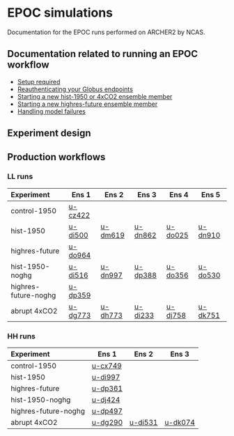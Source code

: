 # EPOC simulations

Documentation for the EPOC runs performed on ARCHER2 by NCAS. 

## Documentation related to running an EPOC workflow 

* [Setup required](setup)
* [Reauthenticating your Globus endpoints](reauthenticating_globus)
* [Starting a new hist-1950 or 4xCO2 ensemble member](ensemble_member)
* [Starting a new highres-future ensemble member](highres_future_member)
* [Handling model failures](model_failures)

## Experiment design 

## Production workflows

### LL runs

| Experiment | Ens 1 |  Ens 2 | Ens 3 |  Ens 4 | Ens 5 |
|:--- | --- | --- | --- | --- | --- |
| control-1950 | [u-cz422](suites/cz422) | 
| hist-1950 | [u-di500](suites/di500) | [u-dm619](suites/dm619) | [u-dn862](suites/dn862) | [u-do025](suites/do025) | [u-dn910](suites/dn910) |
| highres-future | [u-do964](suites/do964) | []() | []() | []() | []() | 
| hist-1950-noghg | [u-di516](suites/di516) | [u-dn997](suites/dn997) | [u-dp388](suites/dp388) | [u-do356](suites/do356) | [u-do530](suites/do530) |
| highres-future-noghg | [u-dp359](suites/dp359) | []() | []() | []() | []() | 
| abrupt 4xCO2 | [u-dg773](suites/dg773) | [u-dh773](suites/dh773) | [u-di233](suites/di233) | [u-dj758](suites/dj758) | [u-dk751](suites/dk751) |

### HH runs

| Experiment | Ens 1 | Ens 2 | Ens 3 |
|:--- | --- | --- | --- |
| control-1950 | [u-cx749](suites/cx749) | 
| hist-1950 | [u-di997](suites/di997) |
| highres-future | [u-dp361](suites/dp361) | 
| hist-1950-noghg | [u-dj424](suites/dj424) |
| highres-future-noghg | [u-dp497](suites/dp497) | 
| abrupt 4xCO2 | [u-dg290](suites/dg290) | [u-di531](suites/di531) | [u-dk074](suites/dk074) |
